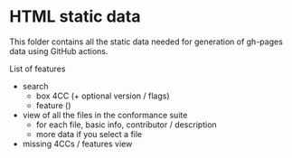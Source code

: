 # HTML static data

This folder contains all the static data needed for generation of gh-pages data using GitHub actions.

List of features
- search
    - box 4CC (+ optional version / flags)
    - feature ()
- view of all the files in the conformance suite 
  - for each file, basic info, contributor / description
  - more data if you select a file
- missing 4CCs / features view
